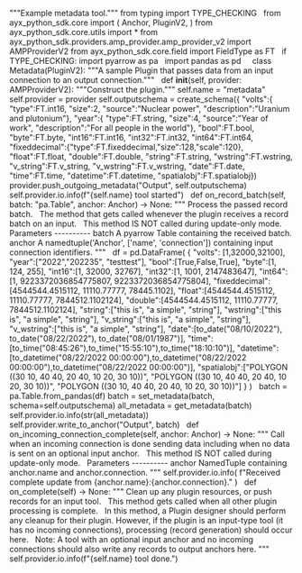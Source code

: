 """Example metadata tool."""
from typing import TYPE_CHECKING
 
from ayx_python_sdk.core import (
    Anchor,
    PluginV2,
)
from ayx_python_sdk.core.utils import *
from ayx_python_sdk.providers.amp_provider.amp_provider_v2 import AMPProviderV2
from ayx_python_sdk.core.field import FieldType as FT
 
if TYPE_CHECKING:
    import pyarrow as pa
 
import pandas as pd
 
 
class Metadata(PluginV2):
    """A sample Plugin that passes data from an input connection to an output connection."""
 
    def __init__(self, provider: AMPProviderV2):
        """Construct the plugin."""
        self.name = "metadata"
        self.provider = provider
        self.outputschema = create_schema({
                "volts":{
                "type":FT.int16,
                "size":2,
                "source":"Nuclear power",
                "description":"Uranium and plutonium"}, 
                "year":{
                "type":FT.string,
                "size":4,
                "source":"Year of work",
                "description":"For all people in the world"}, 
                "bool":FT.bool,
                "byte":FT.byte,
                "int16":FT.int16,
                "int32":FT.int32,
                "int64":FT.int64,
                "fixeddecimal":{"type":FT.fixeddecimal,"size":128,"scale":120},
                "float":FT.float,
                "double":FT.double,
                "string":FT.string,
                "wstring":FT.wstring,
                "v_string":FT.v_string,
                "v_wstring":FT.v_wstring,
                "date":FT.date,
                "time":FT.time,
                "datetime":FT.datetime,
                "spatialobj":FT.spatialobj})
        provider.push_outgoing_metadata("Output", self.outputschema)
 
        self.provider.io.info(f"{self.name} tool started")
 
    def on_record_batch(self, batch: "pa.Table", anchor: Anchor) -> None:
        """
        Process the passed record batch.
 
        The method that gets called whenever the plugin receives a record batch on an input.
 
        This method IS NOT called during update-only mode.
 
        Parameters
        ----------
        batch
            A pyarrow Table containing the received batch.
        anchor
            A namedtuple('Anchor', ['name', 'connection']) containing input connection identifiers.
        """
 
        df = pd.DataFrame(
            {
                "volts": [1,32000,32100],
                "year":["2022","202235", "testtest"],
                "bool":[True,False,True],
                "byte":[1, 124, 255],
                "int16":[1, 32000, 32767],
                "int32":[1, 1001, 2147483647],
                "int64":[1, 9223372036854775807, 9223372036854775804],
                "fixeddecimal":[4544544.4515112, 11110.77777, 78445.1102],
                "float":[4544544.4515112, 11110.77777, 7844512.1102124],
                "double":[4544544.4515112, 11110.77777, 7844512.1102124],
                "string":["this is", "a simple", "string"],
                "wstring":["this is", "a simple", "string"],
                "v_string":["this is", "a simple", "string"],
                "v_wstring":["this is", "a simple", "string"],
                "date":[to_date("08/10/2022"), to_date("08/22/2022"), to_date("08/01/1987")],
                "time":[to_time("08:45:26"),to_time("15:55:10"),to_time("18:10:10")],
                "datetime":[to_datetime("08/22/2022 00:00:00"),to_datetime("08/22/2022 00:00:00"),to_datetime("08/22/2022 00:00:00")],
                "spatialobj":["POLYGON ((30 10, 40 40, 20 40, 10 20, 30 10))",
                    "POLYGON ((30 10, 40 40, 20 40, 10 20, 30 10))",
                    "POLYGON ((30 10, 40 40, 20 40, 10 20, 30 10))"]
            }
        )
 
        batch = pa.Table.from_pandas(df)
        batch = set_metadata(batch, schema=self.outputschema)
        all_metadata = get_metadata(batch)
        self.provider.io.info(str(all_metadata))
 
        self.provider.write_to_anchor("Output", batch)
 
    def on_incoming_connection_complete(self, anchor: Anchor) -> None:
        """
        Call when an incoming connection is done sending data including when no data is sent on an optional input anchor.
 
        This method IS NOT called during update-only mode.
 
        Parameters
        ----------
        anchor
            NamedTuple containing anchor.name and anchor.connection.
        """
        self.provider.io.info(
            f"Received complete update from {anchor.name}:{anchor.connection}."
        )
 
    def on_complete(self) -> None:
        """
        Clean up any plugin resources, or push records for an input tool.
 
        This method gets called when all other plugin processing is complete.
 
        In this method, a Plugin designer should perform any cleanup for their plugin.
        However, if the plugin is an input-type tool (it has no incoming connections),
        processing (record generation) should occur here.
 
        Note: A tool with an optional input anchor and no incoming connections should
        also write any records to output anchors here.
        """
        self.provider.io.info(f"{self.name} tool done.")
```